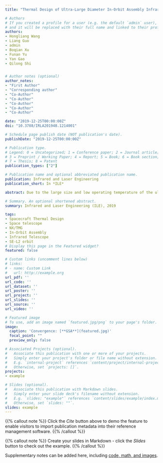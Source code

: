 ```yaml
---
title: "Thermal Design of Ultra-Large Diameter In-Orbit Assembly Infrared Telescope Sunshield"

# Authors
# If you created a profile for a user (e.g. the default `admin` user), write the username (folder name) here 
# and it will be replaced with their full name and linked to their profile.
authors:
- Hongliang Wang
- Liang Guo
- admin
- Boqian Xu
- Funan Yu
- Yan Gao
- Qilong Shi


# Author notes (optional)
author_notes:
- "First Author"
- "Corresponding author"
- "Co-Author"
- "Co-Author"
- "Co-Author"
- "Co-Author"
- "Co-Author"

date: "2019-12-25T00:00:00Z"
doi: "10.3788/IRLA201948.1214001"

# Schedule page publish date (NOT publication's date).
publishDate: "2019-12-25T00:00:00Z"

# Publication type.
# Legend: 0 = Uncategorized; 1 = Conference paper; 2 = Journal article;
# 3 = Preprint / Working Paper; 4 = Report; 5 = Book; 6 = Book section;
# 7 = Thesis; 8 = Patent
publication_types: ["2"]

# Publication name and optional abbreviated publication name.
publication: Infrared and Laser Engineering
publication_short: In *ILE*

abstract: Due to the large size and low operating temperature of the ultra-large diameter in-orbit assembly infrared telescope, mutual interference between assembly modules, the traditional thermal control methods cannot fully meet its requirements. In order to meet the proposed thermal design index, the external thermal environment analysis of the SE-L2 orbit was completed, and a five-layer sunshield for the ultra-large diameter in-orbit assembly infrared telescope was designed. The telescope finite element model was established and then simulated with the UG software. The simulation results show that after being shaded by the sunshield, the intensity of the thermal radiation from the sun, which is 1 296 W/m2, reduces to 0.036 W/m2 when it reaches the low temperature area. 210 days after the sunshield is unfolded, the temperature of this kind of telescope reduces to less than 50 K, through passive cooling radiation, meeting the demand of thermal control. This design is a valuable reference on the Chinese future construction of ultra-large space telescope because of the research on its thermal control.

# Summary. An optional shortened abstract.
summary: Infrared and Laser Engineering (ILE), 2019

tags:
- Spacecraft Thermal Design
- Space telescope
- NX/TMG
- In-Orbit Assembly
- Infrared Telescope
- SE-L2 orbit 
# Display this page in the Featured widget?
featured: false

# Custom links (uncomment lines below)
# links:
# - name: Custom Link
#   url: http://example.org
url_pdf: ''
url_code: ''
url_dataset: ''
url_poster: ''
url_project: ''
url_slides: ''
url_source: ''
url_video: ''

# Featured image
# To use, add an image named `featured.jpg/png` to your page's folder. 
image:
  caption: 'Convergence: [**GSA**](featured.jpg)'
  focal_point: ""
  preview_only: false

# Associated Projects (optional).
#   Associate this publication with one or more of your projects.
#   Simply enter your project's folder or file name without extension.
#   E.g. `internal-project` references `content/project/internal-project/index.md`.
#   Otherwise, set `projects: []`.
projects:
- example

# Slides (optional).
#   Associate this publication with Markdown slides.
#   Simply enter your slide deck's filename without extension.
#   E.g. `slides: "example"` references `content/slides/example/index.md`.
#   Otherwise, set `slides: ""`.
slides: example
---
```


{{% callout note %}}
Click the *Cite* button above to demo the feature to enable visitors to import publication metadata into their reference management software.
{{% /callout %}}

{{% callout note %}}
Create your slides in Markdown - click the *Slides* button to check out the example.
{{% /callout %}}

Supplementary notes can be added here, including [code, math, and images](https://wowchemy.com/docs/writing-markdown-latex/).
